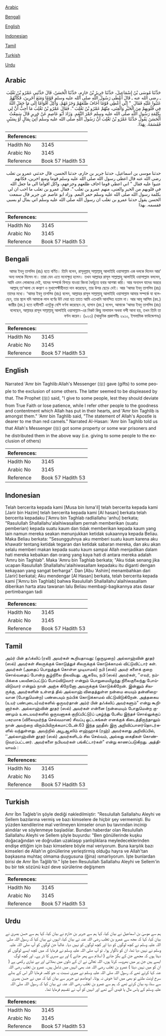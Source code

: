 [Arabic](#arabic)

[Bengali](#bengali)

[English](#english)

[Indonesian](#indonesian)

[Tamil](#tamil)

[Turkish](#turkish)

[Urdu](#urdu)

## Arabic


<div dir="rtl" lang="ar" style={{fontSize:'larger',backgroundColor:'#f8f9fa',padding:20}}>
حَدَّثَنَا مُوسَى بْنُ إِسْمَاعِيلَ، حَدَّثَنَا جَرِيرُ بْنُ حَازِمٍ، حَدَّثَنَا الْحَسَنُ، قَالَ حَدَّثَنِي عَمْرُو بْنُ تَغْلِبَ ـ رضى الله عنه ـ قَالَ أَعْطَى رَسُولُ اللَّهِ صلى الله عليه وسلم قَوْمًا وَمَنَعَ آخَرِينَ، فَكَأَنَّهُمْ عَتَبُوا عَلَيْهِ فَقَالَ ‏ "‏ إِنِّي أُعْطِي قَوْمًا أَخَافُ ظَلَعَهُمْ وَجَزَعَهُمْ، وَأَكِلُ أَقْوَامًا إِلَى مَا جَعَلَ اللَّهُ فِي قُلُوبِهِمْ مِنَ الْخَيْرِ وَالْغِنَى، مِنْهُمْ عَمْرُو بْنُ تَغْلِبَ ‏"‏‏.‏ فَقَالَ عَمْرُو بْنُ تَغْلِبَ مَا أُحِبُّ أَنَّ لِي بِكَلِمَةِ رَسُولِ اللَّهِ صلى الله عليه وسلم حُمْرَ النَّعَمِ‏.‏ وَزَادَ أَبُو عَاصِمٍ عَنْ جَرِيرٍ قَالَ سَمِعْتُ الْحَسَنَ يَقُولُ حَدَّثَنَا عَمْرُو بْنُ تَغْلِبَ أَنَّ رَسُولَ اللَّهِ صلى الله عليه وسلم أُتِيَ بِمَالٍ أَوْ بِسَبْىٍ فَقَسَمَهُ‏.‏ بِهَذَا‏.‏
</div>
<div style={{backgroundColor:'#f8f9fa',padding:20, marginBottom: 10}}><table> <thead> <tr> <th>References:</th> <th></th> </tr> </thead> <tbody><tr><td>Hadith No</td><td>3145</td></tr><tr><td>Arabic No</td><td>3145</td></tr><tr><td>Reference</td><td>Book 57 Hadith 53</td></tr></tbody></table></div>


<div dir="rtl" lang="ar" style={{fontSize:'larger',backgroundColor:'#f8f9fa',padding:20}}>
حدثنا موسى بن اسماعيل، حدثنا جرير بن حازم، حدثنا الحسن، قال حدثني عمرو بن تغلب رضى الله عنه قال اعطى رسول الله صلى الله عليه وسلم قوما ومنع اخرين، فكانهم عتبوا عليه فقال " اني اعطي قوما اخاف ظلعهم وجزعهم، واكل اقواما الى ما جعل الله في قلوبهم من الخير والغنى، منهم عمرو بن تغلب ". فقال عمرو بن تغلب ما احب ان لي بكلمة رسول الله صلى الله عليه وسلم حمر النعم. وزاد ابو عاصم عن جرير قال سمعت الحسن يقول حدثنا عمرو بن تغلب ان رسول الله صلى الله عليه وسلم اتي بمال او بسبى فقسمه. بهذا
</div>
<div style={{backgroundColor:'#f8f9fa',padding:20, marginBottom: 10}}><table> <thead> <tr> <th>References:</th> <th></th> </tr> </thead> <tbody><tr><td>Hadith No</td><td>3145</td></tr><tr><td>Arabic No</td><td>3145</td></tr><tr><td>Reference</td><td>Book 57 Hadith 53</td></tr></tbody></table></div>

## Bengali


<div dir="rtl" lang="bn" style={{fontSize:'larger',backgroundColor:'#f8f9fa',padding:20}}>
‘আমর ইবনু তাগলিব (রাঃ) হতে বর্ণিত। তিনি বলেন, রাসূলূল্লাহ্ সাল্লাল্লাহু আলাইহি ওয়াসাল্লাম এক দলকে দিলেন আর অন্য দলকে দিলেন না। তারা যেন এতে মনোক্ষুণ্ণ হলেন। তখন আল্লাহর রাসূল সাল্লাল্লাহু আলাইহি ওয়াসাল্লাম বললেন, আমি এমন লোকদের দেই, যাদের সম্পর্কে বিগড়ে যাওয়া কিংবা ধৈর্যচ্যুত হবার আশঙ্কা করি। আর অন্যদল যাদের অন্তরে আল্লাহ্ তা‘আলা যে কল্যাণ ও মুখাপেক্ষীহীনতা দান করেছেন, তার উপর ছেড়ে দেই। আর ‘আমর ইবনু তাগলিব (রাঃ) তাদের মধ্যে। ‘আমর ইবনু তাগলিব (রাঃ) বলেন, আল্লাহর রাসূল সাল্লাল্লাহু আলাইহি ওয়াসাল্লাম আমার সম্পর্কে যা বলেছেন, তার স্থলে যদি আমাকে লাল বর্ণের উট দেয়া হত তাতে আমি এতখানি আনন্দিত হতাম না। আর আবূ আসিম (রহ.) জারীর (রহ.) হতে হাদীসটি এতটুকু বেশি বর্ণনা করেছেন যে, হাসান (রহ.) বলেন, আমাকে ‘আমর ইবনু তাগলিব (রাঃ) বলেছেন, আল্লাহর রাসূল সাল্লাল্লাহু আলাইহি ওয়াসাল্লাম-এর নিকট কিছু মালামাল অথবা বন্দী আনা হয়, তখন তিনি তা বণ্টন করেন। (৯২৩) (আধুনিক প্রকাশনীঃ ২৯১০, ইসলামিক ফাউন্ডেশনঃ)
</div>
<div style={{backgroundColor:'#f8f9fa',padding:20, marginBottom: 10}}><table> <thead> <tr> <th>References:</th> <th></th> </tr> </thead> <tbody><tr><td>Hadith No</td><td>3145</td></tr><tr><td>Arabic No</td><td>3145</td></tr><tr><td>Reference</td><td>Book 57 Hadith 53</td></tr></tbody></table></div>

## English


<div dir="ltr" lang="en" style={{fontSize:'larger',backgroundColor:'#f8f9fa',padding:20}}>
Narrated 'Amr bin Taghlib:Allah's Messenger (ﷺ) gave (gifts) to some people to the exclusion of some others. The latter seemed to be displeased by that. The Prophet (ﷺ) said, "I give to some people, lest they should deviate from True Faith or lose patience, while I refer other people to the goodness and contentment which Allah has put in their hearts, and 'Amr bin Taghlib is amongst them." 'Amr bin Taghlib said, "The statement of Allah's Apostle is dearer to me than red camels." Narrated Al-Hasan: 'Amr bin Taghlib told us that Allah's Messenger (ﷺ) got some property or some war prisoners and he distributed them in the above way (i.e. giving to some people to the exclusion of others)
</div>
<div style={{backgroundColor:'#f8f9fa',padding:20, marginBottom: 10}}><table> <thead> <tr> <th>References:</th> <th></th> </tr> </thead> <tbody><tr><td>Hadith No</td><td>3145</td></tr><tr><td>Arabic No</td><td>3145</td></tr><tr><td>Reference</td><td>Book 57 Hadith 53</td></tr></tbody></table></div>

## Indonesian


<div dir="ltr" lang="id" style={{fontSize:'larger',backgroundColor:'#f8f9fa',padding:20}}>
Telah bercerita kepada kami [Musa bin Isma'il] telah bercerita kepada kami [Jarir bin Hazim] telah bercerita kepada kami [Al hasan] berkata telah bercerita kepadaku ['Amru bin Taghlab radliallahu 'anhu] berkata; "Rasulullah Shallallahu'alaihiwasallam pernah memberikan (suatu pemberian) kepada suatu kaum dan tidak memberikan kepada kaum yang lain namun mereka seakan menunjukkan ketidak sukaannya kepada Beliau. Maka Beliau berkata: "Sesungguhnya aku memberi suatu kaum karena aku khawatir tentang ketidak tegaran dan ketidak sabaran mereka, dan aku akan selalu memberi makan kepada suatu kaum sampai Allah menjadikan dalam hati mereka kebaikan dan orang yang kaya hati di antara mereka adalah 'Amru bin Taghlab". Maka 'Amru bin Taghlab berkata; "Aku tidak senang jika ucapan Rasulullah Shallallahu'alaihiwasallam kepadaku itu diganti dengan kekayaan yang sangat berharga". Dan [Abu 'Ashim] menambahkan dari [Jarir] berkatal; Aku mendengar [Al Hasan] berkata, telah bercerita kepada kami ['Amru bin Taghlab] bahwa Rasulullah Shallallahu'alaihiwasallam diberikan harta atau tawanan lalu Beliau membagi-bagikannya atas dasar pertimbangan tadi
</div>
<div style={{backgroundColor:'#f8f9fa',padding:20, marginBottom: 10}}><table> <thead> <tr> <th>References:</th> <th></th> </tr> </thead> <tbody><tr><td>Hadith No</td><td>3145</td></tr><tr><td>Arabic No</td><td>3145</td></tr><tr><td>Reference</td><td>Book 57 Hadith 53</td></tr></tbody></table></div>

## Tamil


<div dir="ltr" lang="ta" style={{fontSize:'larger',backgroundColor:'#f8f9fa',padding:20}}>
அம்ர் பின் தஃக்லிப் (ரலி) அவர்கள் கூறியதாவது: (ஒருமுறை) அல்லாஹ்வின் தூதர் (ஸல்) அவர்கள் சிலருக்குக் கொடுத்துச் சிலருக்குக் கொடுக்காமல் விட்டுவிட்டார் கள். அவர்கள் (அதைப் பொறுத்துக் கொள்ள முடியாமல்) நபி (ஸல்) அவர் களைக் குறை சொல்வதைப் போன்ற சூழ்நிலை நிலவியது. ஆகவே, நபி (ஸல்) அவர்கள், ‘‘எவர், நம்பிக்கை பலவீனப்பட்டுப் போய்விடுவார் என்றும் பொறுமையிழந்து நிலைகுலைந்து போய்விடுவார் என்றும் நான் அஞ்சு கிறேனோ அவருக்குக் கொடுக்கிறேன். இன்னும் சிலருக்கு, அவர்களின் உள்ளத் தில் அல்லாஹ் விதைத்துள்ள நன்மை யையும் தன்னிறைவான (போதுமென்ற) பண்பையும் நம்பிக் கொடுக்காமல் விட்டுவிடுகிறேன். அத்தகைய (உயர் பண்புடைய)வர்களில் ஒருவர்தான் அம்ர் பின் தஃக்லிப் அவர்களும்” என்று கூறினார்கள். அல்லாஹ்வின் தூதர் (ஸல்) அவர்கள் என்னை (நன்மையும் போதுமென்ற குணமும் உடையவர்களில் ஒருவனாகக் குறிப்பிட்டு)ப் புகழ்ந்து பேசிய இந்தச் சொல்லுக்குப் பகரமாக (விலையுயர்ந்த செல்வமான) சிவப்பு ஒட்டகங்கள் எனக்குக் கிடைத்திருந்தாலும் நான் அவற்றை விரும்பியிருக்கமாட்டேன்.63 இந்த ஹதீஸ் இரு அறிவிப்பாளர்தொடர்களில் வந்துள்ளது. அவற்றில் அபூஆஸிம் ளஹ்ஹாக் (ரஹ்) அவர்களது அறிவிப்பில், ‘‘அல்லாஹ்வின் தூதர் (ஸல்) அவர்களிடம் சில செல்வம், அல்லது கைதிகள் கொண்டுவரப்பட்டனர். அவர்களை நபியவர்கள் பங்கிட்டார்கள்” என்று காணப்படுகிறது. அத்தியாயம் :
</div>
<div style={{backgroundColor:'#f8f9fa',padding:20, marginBottom: 10}}><table> <thead> <tr> <th>References:</th> <th></th> </tr> </thead> <tbody><tr><td>Hadith No</td><td>3145</td></tr><tr><td>Arabic No</td><td>3145</td></tr><tr><td>Reference</td><td>Book 57 Hadith 53</td></tr></tbody></table></div>

## Turkish


<div dir="ltr" lang="tr" style={{fontSize:'larger',backgroundColor:'#f8f9fa',padding:20}}>
Amr İbn Tağleb'in şöyle dediği nakledilmiştir: "Resulullah Sallallahu Aleyhi ve Sellem bazılarına vermiş ve bazı kimselere de hiçbir şey vermemişti. Bu yüzden kendilerine mal verilmeyen kimseler onun bu tavrından incinip alındılar ve söylenmeye başladılar. Bundan haberdar olan Resulullah Sallallahu Aleyhi ve Sellem şöyle buyurdu: "Ben gönüllerinde kuşku doğacağından ve doğrudan uzaklaşıp yanlışlıklara meyledeceklerinden endişe ettiğim için bazı kimselere böyle mal veriyorum. Buna karşılık bazı kimseleri de Allah'ın gönüllerine yerleştirmiş olduğu hayra ve Allah'tan başkasına muhtaç olmama duygusuna (ğina) ısmarlıyorum. İşte bunlardan birisi de Amr İbn Tağlib'tir." İşte ben Resulullah Sallallahu Aleyhi ve Sellem'in bu bir tek sözünü kızıl deve sürülerine değişmem
</div>
<div style={{backgroundColor:'#f8f9fa',padding:20, marginBottom: 10}}><table> <thead> <tr> <th>References:</th> <th></th> </tr> </thead> <tbody><tr><td>Hadith No</td><td>3145</td></tr><tr><td>Arabic No</td><td>3145</td></tr><tr><td>Reference</td><td>Book 57 Hadith 53</td></tr></tbody></table></div>

## Urdu


<div dir="rtl" lang="ur" style={{fontSize:'larger',backgroundColor:'#f8f9fa',padding:20}}>
ہم سے موسیٰ بن اسماعیل نے بیان کیا، کہا ہم سے جریر بن حازم نے بیان کیا، کہا ہم سے حسن بصریٰ نے بیان کیا، کہا کہ مجھ سے عمرو بن تغلب رضی اللہ عنہ نے بیان کیا، انہوں نے بیان کیا کہ رسول اللہ صلی اللہ علیہ وسلم نے کچھ لوگوں کو دیا اور کچھ لوگوں کو نہیں دیا۔ غالباً جن لوگوں کو آپ صلی اللہ علیہ وسلم نے نہیں دیا تھا، ان کو ناگوار ہوا۔ تو آپ صلی اللہ علیہ وسلم نے فرمایا کہ میں کچھ ایسے لوگوں کو دیتا ہوں کہ مجھے جن کے بگڑ جانے ( اسلام سے پھر جانے ) اور بے صبری کا ڈر ہے۔ اور کچھ لوگ ایسے ہیں جن پر میں بھروسہ کرتا ہوں، اللہ تعالیٰ نے ان کے دلوں میں بھلائی اور بے نیازی رکھی ہے ( ان کو میں نہیں دیتا ) عمرو بن تغلب رضی اللہ عنہ بھی انہیں میں شامل ہیں۔ عمرو بن تغلب رضی اللہ عنہ کہا کرتے تھے کہ رسول اللہ صلی اللہ علیہ وسلم نے میری نسبت یہ جو کلمہ فرمایا اگر اس کے بدلے سرخ اونٹ ملتے تو بھی میں اتنا خوش نہ ہوتا۔ ابوعاصم نے جریر سے بیان کیا کہ میں نے حسن بصریٰ سے سنا، وہ بیان کرتے تھے کہ ہم سے عمرو بن تغلب رضی اللہ عنہ نے بیان کیا کہ رسول اللہ صلی اللہ علیہ وسلم کے پاس مال یا قیدی آئے تھے اور انہیں کو آپ نے تقسیم فرمایا تھا۔
</div>
<div style={{backgroundColor:'#f8f9fa',padding:20, marginBottom: 10}}><table> <thead> <tr> <th>References:</th> <th></th> </tr> </thead> <tbody><tr><td>Hadith No</td><td>3145</td></tr><tr><td>Arabic No</td><td>3145</td></tr><tr><td>Reference</td><td>Book 57 Hadith 53</td></tr></tbody></table></div>